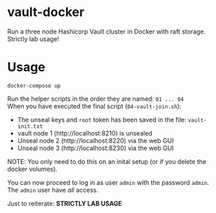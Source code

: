 # vault-docker

Run a three node Hashicorp Vault cluster in Docker with raft storage.  
Strictly lab usage!

# Usage
````
docker-compose up
````
Run the helper scripts in the order they are named: `01 ... 04`  
When you have executed the final script (`04-vault-join.sh`):
- The unseal keys and `root` token has been saved in the file: `vault-init.txt` 
- vault node 1 (http://localhost:8210) is unsealed  
- Unseal node 2 (http://localhost:8220) via the web GUI
- Unseal node 3 (http://localhost:8230) via the web GUI  

NOTE: You only need to do this on an inital setup (or if you delete the docker volumes).  

You can now proceed to log in as user `admin` with the password `admin`.  
The `admin` user have _all_ access.  

Just to reiterate: **STRICTLY LAB USAGE**
